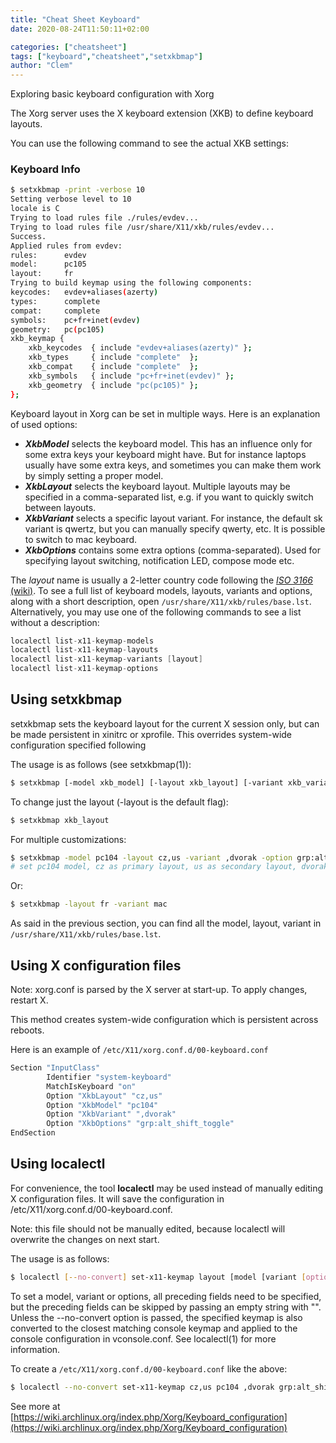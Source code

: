 ```yaml
---
title: "Cheat Sheet Keyboard"
date: 2020-08-24T11:50:11+02:00

categories: ["cheatsheet"]
tags: ["keyboard","cheatsheet","setxkbmap"]
author: "Clem"
---
```


Exploring basic keyboard configuration with Xorg

<!--more-->

The Xorg server uses the X keyboard extension (XKB) to define keyboard layouts.

You can use the following command to see the actual XKB settings: 

### Keyboard Info

```sh
$ setxkbmap -print -verbose 10      
Setting verbose level to 10
locale is C
Trying to load rules file ./rules/evdev...
Trying to load rules file /usr/share/X11/xkb/rules/evdev...
Success.
Applied rules from evdev:
rules:      evdev
model:      pc105
layout:     fr
Trying to build keymap using the following components:
keycodes:   evdev+aliases(azerty)
types:      complete
compat:     complete
symbols:    pc+fr+inet(evdev)
geometry:   pc(pc105)
xkb_keymap {
	xkb_keycodes  { include "evdev+aliases(azerty)"	};
	xkb_types     { include "complete"	};
	xkb_compat    { include "complete"	};
	xkb_symbols   { include "pc+fr+inet(evdev)"	};
	xkb_geometry  { include "pc(pc105)"	};
};
```

Keyboard layout in Xorg can be set in multiple ways. Here is an explanation of used options:

- ***XkbModel*** selects the keyboard model. This has an influence only for some extra keys your keyboard might have. But for instance laptops usually have some extra keys, and sometimes you can make them work by simply setting a proper model.
- ***XkbLayout*** selects the keyboard layout. Multiple layouts may be specified in a comma-separated list, e.g. if you want to quickly switch between layouts.
- ***XkbVariant*** selects a specific layout variant. For instance, the default sk variant is qwertz, but you can manually specify qwerty, etc. It is possible to switch to mac keyboard.
- ***XkbOptions*** contains some extra options (comma-separated). Used for specifying layout switching, notification LED, compose mode etc.

The *layout* name is usually a 2-letter country code following the [*ISO 3166* (wiki)](https://en.wikipedia.org/wiki/ISO_3166-1_alpha-2#Officially_assigned_code_elements). To see a full list of keyboard models, layouts, variants and options, along with a short description, open `/usr/share/X11/xkb/rules/base.lst`. Alternatively, you may use one of the following commands to see a list without a description:

```c++
localectl list-x11-keymap-models
localectl list-x11-keymap-layouts
localectl list-x11-keymap-variants [layout]
localectl list-x11-keymap-options
```

## Using setxkbmap

setxkbmap sets the keyboard layout for the current X session only, but can be made persistent in xinitrc or xprofile. This overrides system-wide configuration specified following 

The usage is as follows (see setxkbmap(1)):
```sh
$ setxkbmap [-model xkb_model] [-layout xkb_layout] [-variant xkb_variant] [-option xkb_options]
```
To change just the layout (-layout is the default flag):
```sh
$ setxkbmap xkb_layout
```
For multiple customizations:
```sh
$ setxkbmap -model pc104 -layout cz,us -variant ,dvorak -option grp:alt_shift_toggle
# set pc104 model, cz as primary layout, us as secondary layout, dvorak variant for us layout and the Alt+Shift combination for switching between layouts.
```
Or:
```sh
$ setxkbmap -layout fr -variant mac
```

As said in the previous section, you can find all the model, layout, variant in `/usr/share/X11/xkb/rules/base.lst`.

## Using X configuration files

Note: xorg.conf is parsed by the X server at start-up. To apply changes, restart X.

This method creates system-wide configuration which is persistent across reboots.

Here is an example of `/etc/X11/xorg.conf.d/00-keyboard.conf`

```sh
Section "InputClass"
        Identifier "system-keyboard"
        MatchIsKeyboard "on"
        Option "XkbLayout" "cz,us"
        Option "XkbModel" "pc104"
        Option "XkbVariant" ",dvorak"
        Option "XkbOptions" "grp:alt_shift_toggle"
EndSection
```

## Using localectl

For convenience, the tool **localectl** may be used instead of manually editing X configuration files. It will save the configuration in /etc/X11/xorg.conf.d/00-keyboard.conf.

Note: this file should not be manually edited, because localectl will overwrite the changes on next start.

The usage is as follows:

```sh
$ localectl [--no-convert] set-x11-keymap layout [model [variant [options]]]
```
To set a model, variant or options, all preceding fields need to be specified, but the preceding fields can be skipped by passing an empty string with "". Unless the --no-convert option is passed, the specified keymap is also converted to the closest matching console keymap and applied to the console configuration in vconsole.conf. See localectl(1) for more information.

To create a `/etc/X11/xorg.conf.d/00-keyboard.conf` like the above:

```sh
$ localectl --no-convert set-x11-keymap cz,us pc104 ,dvorak grp:alt_shift_toggle
```

See more at [https://wiki.archlinux.org/index.php/Xorg/Keyboard_configuration](https://wiki.archlinux.org/index.php/Xorg/Keyboard_configuration)